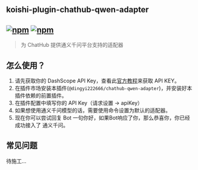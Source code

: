 ## koishi-plugin-chathub-qwen-adapter

## [![npm](https://img.shields.io/npm/v/@dingyi222666/koishi-plugin-chathub-qwen-adapter/next)](https://www.npmjs.com/package/@dingyi222666/koishi-plugin-chathub-qwen) [![npm](https://img.shields.io/npm/dm/@dingyi222666/koishi-plugin-chathub-qwen-adapter)](https://www.npmjs.com/package//@dingyi222666/koishi-plugin-chathub-qwen-adapter)

> 为 ChatHub 提供通义千问平台支持的适配器

## 怎么使用？

1. 请先获取你的 DashScope API Key，查看此[官方教程](https://help.aliyun.com/zh/dashscope/developer-reference/activate-dashscope-and-create-an-api-key)来获取 API KEY。
2. 在插件市场安装本插件(`@dingyi222666/chathub-qwen-adapter`)，并安装好本插件依赖的前置插件。
3. 在插件配置中填写你的 API Key（请求设置 -> apiKey）
4. 如果想使用通义千问模型的话，需要使用命令设置为默认的适配器。
5. 现在你可以尝试回复 Bot 一句你好，如果Bot响应了你，那么恭喜你，你已经成功接入了 通义千问。

## 常见问题

待施工...
